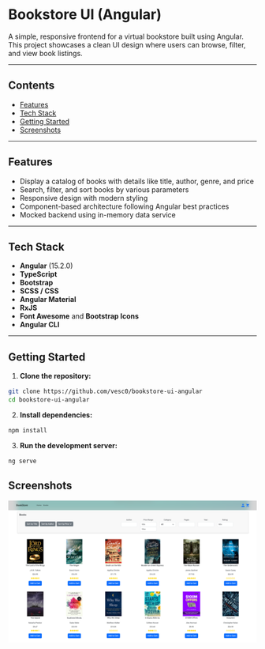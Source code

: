 # Bookstore UI (Angular)

A simple, responsive frontend for a virtual bookstore built using Angular. This project showcases a clean UI design where users can browse, filter, and view book listings.

---

## Contents

- [Features](#features)  
- [Tech Stack](#tech-stack)  
- [Getting Started](#getting-started)   
- [Screenshots](#screenshots)

---

## Features

- Display a catalog of books with details like title, author, genre, and price
- Search, filter, and sort books by various parameters
- Responsive design with modern styling
- Component-based architecture following Angular best practices
- Mocked backend using in-memory data service

---

## Tech Stack

- **Angular** (15.2.0)  
- **TypeScript**
- **Bootstrap** 
- **SCSS / CSS**  
- **Angular Material**
- **RxJS**
- **Font Awesome** and **Bootstrap Icons**
- **Angular CLI**

---

## Getting Started

1. **Clone the repository:**

```bash
git clone https://github.com/vesc0/bookstore-ui-angular
cd bookstore-ui-angular
```

2. **Install dependencies:**
```bash
npm install
```

3. **Run the development server:**
```bash
ng serve
```

## Screenshots
![Books](screenshots/bookstore-ui.png)
